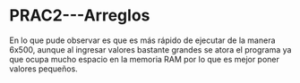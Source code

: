 # PRAC2---Arreglos
En lo que pude observar es que es más rápido de ejecutar de la manera 6x500, aunque al ingresar valores bastante grandes se atora el programa ya que ocupa mucho espacio en la memoria RAM por lo que es mejor poner valores pequeños.
